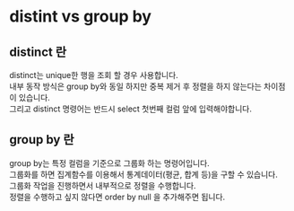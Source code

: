 # distint vs group by

## distinct 란

distinct는 unique한 행을 조회 할 경우 사용합니다.  
내부 동작 방식은 group by와 동일 하지만 중복 제거 후 정렬을 하지 않는다는 차이점이 있습니다.  
그리고 distinct 명령어는 반드시 select 첫번째 컬럼 앞에 입력해야합니다.

## group by 란

group by는 특정 컬럼을 기준으로 그룹화 하는 명령어입니다.  
그룹화를 하면 집계함수를 이용해서 통계데이터(평균, 합계 등)을 구할 수 있습니다.  
그룹화 작업을 진행하면서 내부적으로 정렬을 수행합니다.  
정렬을 수행하고 싶지 않다면 order by null 을 추가해주면 됩니다.
